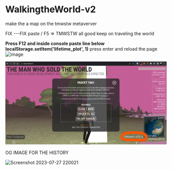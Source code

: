 # WalkingtheWorld-v2
make the a map on the tmwstw metaverver 

FIX ---FIX paste / F5 => TMWSTW all good keep on traveling the world 

**Press F12 and inside console paste line below**
**localStorage.setItem('lifetime_plot', 1)** press enter and reload the page 
![image](https://github.com/katzworld/WalkingtheWorld-v2/assets/3157472/7272a806-84e1-491f-a61b-cddef5fc6bf6)




![Current Look](./Screenshot%202023-10-02%20233251.png)

OG IMAGE FOR THE HISTORY

![Screenshot 2023-07-27 220021](https://github.com/katzworld/WalkingtheWorld-v2/assets/3157472/e3102597-65cc-4c11-b660-169dea49b1fb)
